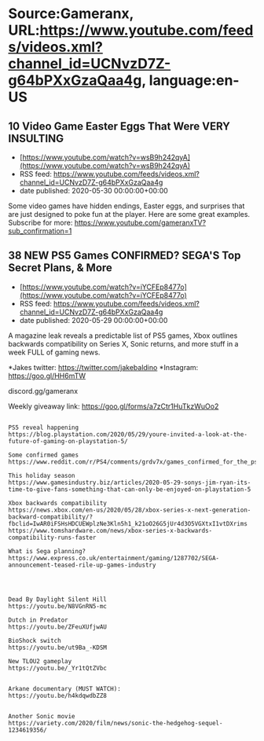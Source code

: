 # Source:Gameranx, URL:https://www.youtube.com/feeds/videos.xml?channel_id=UCNvzD7Z-g64bPXxGzaQaa4g, language:en-US

## 10 Video Game Easter Eggs That Were VERY INSULTING
 - [https://www.youtube.com/watch?v=wsB9h242qyA](https://www.youtube.com/watch?v=wsB9h242qyA)
 - RSS feed: https://www.youtube.com/feeds/videos.xml?channel_id=UCNvzD7Z-g64bPXxGzaQaa4g
 - date published: 2020-05-30 00:00:00+00:00

Some video games have hidden endings, Easter eggs, and surprises that are just designed to poke fun at the player. Here are some great examples.
Subscribe for more: https://www.youtube.com/gameranxTV?sub_confirmation=1

## 38 NEW PS5 Games CONFIRMED? SEGA'S Top Secret Plans, & More
 - [https://www.youtube.com/watch?v=iYCFEp8477o](https://www.youtube.com/watch?v=iYCFEp8477o)
 - RSS feed: https://www.youtube.com/feeds/videos.xml?channel_id=UCNvzD7Z-g64bPXxGzaQaa4g
 - date published: 2020-05-29 00:00:00+00:00

A magazine leak reveals a predictable list of PS5 games, Xbox outlines backwards compatibility on Series X, Sonic returns, and more stuff in a week FULL of gaming news.

*Jakes twitter: https://twitter.com/jakebaldino 
*Instagram: https://goo.gl/HH6mTW 

 discord.gg/gameranx 

 Weekly giveaway link: https://goo.gl/forms/a7zCtr1HuTkzWuOo2 



 ~~~~STORIES~~~~

PS5 reveal happening 
https://blog.playstation.com/2020/05/29/youre-invited-a-look-at-the-future-of-gaming-on-playstation-5/

Some confirmed games
https://www.reddit.com/r/PS4/comments/grdv7x/games_confirmed_for_the_ps5_from_the_newest_issue/

This holiday season
https://www.gamesindustry.biz/articles/2020-05-29-sonys-jim-ryan-its-time-to-give-fans-something-that-can-only-be-enjoyed-on-playstation-5

Xbox backwards compatibility 
https://news.xbox.com/en-us/2020/05/28/xbox-series-x-next-generation-backward-compatibility/?fbclid=IwAR0iFSHsHDCUEWplzNe3Kln5h1_k21oO26G5jUr4d3O5VGXtxI1vtDXrims
https://www.tomshardware.com/news/xbox-series-x-backwards-compatibility-runs-faster

What is Sega planning?
https://www.express.co.uk/entertainment/gaming/1287702/SEGA-announcement-teased-rile-up-games-industry




Dead By Daylight Silent Hill
https://youtu.be/N8VGnRN5-mc

Dutch in Predator
https://youtu.be/ZFeuXUfjwAU

BioShock switch
https://youtu.be/ut9Ba_-KDSM

New TLOU2 gameplay
https://youtu.be/_Yr1tQtZVbc


Arkane documentary (MUST WATCH):
https://youtu.be/h4kdqwdbZZ8


Another Sonic movie
https://variety.com/2020/film/news/sonic-the-hedgehog-sequel-1234619356/

